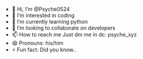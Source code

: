 - 👋 Hi, I’m @Psyche0524
- 👀 I’m interested in coding
- 🌱 I’m currently learning python
- 💞️ I’m looking to collaborate on developers
- 📫 How to reach me Just dm me in dc: psyche_xyz
- 😄 Pronouns: his/him
- ⚡ Fun fact: Did you know..

<!---
Psyche0524/Psyche0524 is a ✨ special ✨ repository because its `README.md` (this file) appears on your GitHub profile.
You can click the Preview link to take a look at your changes.
--->

